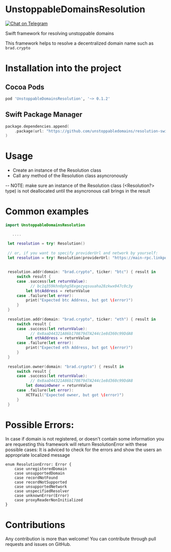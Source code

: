 # UnstoppableDomainsResolution
[![Chat on Telegram](https://img.shields.io/badge/Chat%20on-Telegram-brightgreen.svg)](https://t.me/unstoppabledev)

Swift framework for resolving unstoppable domains

This framework helps to resolve a decentralized domain name such as `brad.crypto`

# Installation into the project

## Cocoa Pods
```ruby
pod 'UnstoppableDomainsResolution', '~> 0.1.2'
```
## Swift Package Manager
```swift
package.dependencies.append(
    .package(url: "https://github.com/unstoppabledomains/resolution-swift", from: "0.1.2")
)
```

# Usage

 - Create an instance of the Resolution class
 - Call any method of the Resolution class asyncronously
 
-- NOTE: make sure an instance of the Resolution class (<Resolution?> type) is not deallocated until the asyncronous call brings in the result
 
# Common examples
 ```swift
 import UnstoppableDomainsResolution
 
    ....
 
  let resolution = try! Resolution()
  
  // or, if you want to specify providerUrl and network by yourself:
  let resolution = try! Resolution(providerUrl: "https://main-rpc.linkpool.io", network: "mainnet")
  
  
  resolution.addr(domain: "brad.crypto", ticker: "btc") { result in
      switch result {
      case .success(let returnValue):
            // bc1q359khn0phg58xgezyqsuuaha28zkwx047c0c3y
          let btcAddress = returnValue
      case .failure(let error):
          print("Expected btc Address, but got \(error)")
      }
  }
  
  resolution.addr(domain: "brad.crypto", ticker: "eth") { result in
      switch result {
      case .success(let returnValue):
            // 0x8aaD44321A86b170879d7A244c1e8d360c99DdA8
          let ethAddress = returnValue
      case .failure(let error):
          print("Expected eth Address, but got \(error)")
      }
  }
  
  resolution.owner(domain: "brad.crypto") { result in
      switch result {
      case .success(let returnValue):
            // 0x8aaD44321A86b170879d7A244c1e8d360c99DdA8
          let domainOwner = returnValue
      case .failure(let error):
          XCTFail("Expected owner, but got \(error)")
      }
  }
 ```
 
 # Possible Errors:
 In case if domain is not registered, or doesn't contain some information you are requesting this framework will return ResolutionError with these possible cases:
 It is adviced to check for the errors and show the users an appropriate localized message

```
enum ResolutionError: Error {
    case unregisteredDomain
    case unsupportedDomain
    case recordNotFound
    case recordNotSupported
    case unsupportedNetwork
    case unspecifiedResolver
    case unknownError(Error)
    case proxyReaderNonInitialized
}
```

# Contributions

Any contribution is more than welcome! You can contribute through pull requests and issues on GitHub.
